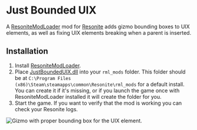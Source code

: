 Just Bounded UIX
===========

A [ResoniteModLoader](https://github.com/resonite-modding-group/ResoniteModLoader) mod for [Resonite](https://resonite.com/) adds gizmo bounding boxes to UIX elements,
as well as fixing UIX elements breaking when a parent is inserted.

## Installation
1. Install [ResoniteModLoader](https://github.com/resonite-modding-group/ResoniteModLoader).
2. Place [JustBoundedUIX.dll](https://github.com/art0007i/JustBoundedUIX/releases/latest/download/JustBoundedUIX.dll) into your `rml_mods` folder. This folder should be at `C:\Program Files (x86)\Steam\steamapps\common\Resonite\rml_mods` for a default install. You can create it if it's missing, or if you launch the game once with ResoniteModLoader installed it will create the folder for you.
3. Start the game. If you want to verify that the mod is working you can check your Resonite logs.

![Gizmo with proper bounding box for the UIX element.](https://github.com/art0007i/JustBoundedUIX/assets/19620451/c4a2c4d0-e22b-40b9-b835-c724e3a09f4f)
